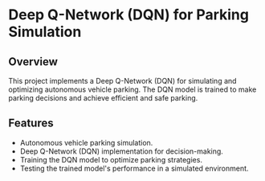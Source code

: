 # Deep Q-Network (DQN) for Parking Simulation

## Overview

This project implements a Deep Q-Network (DQN) for simulating and optimizing autonomous vehicle parking. The DQN model is trained to make parking decisions and achieve efficient and safe parking.

## Features

- Autonomous vehicle parking simulation.
- Deep Q-Network (DQN) implementation for decision-making.
- Training the DQN model to optimize parking strategies.
- Testing the trained model's performance in a simulated environment.
